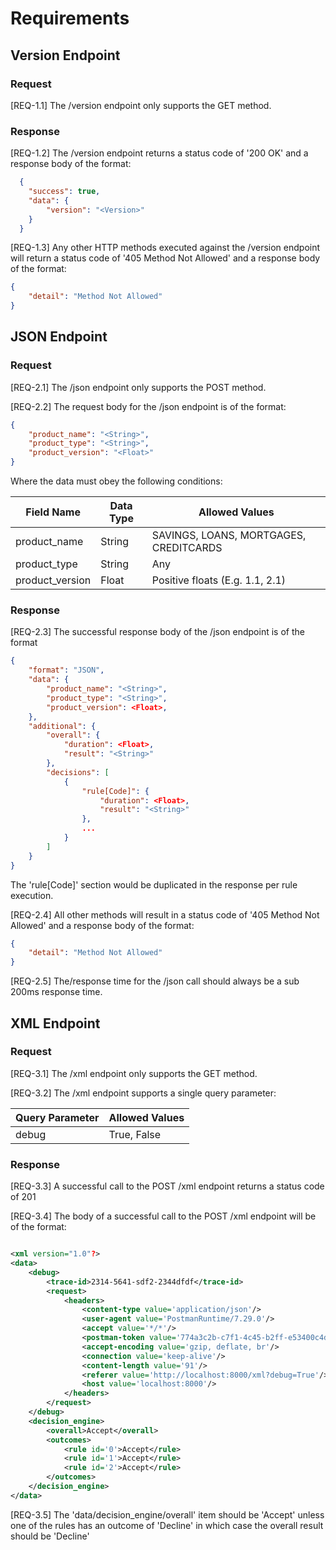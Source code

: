 # Requirements

## Version Endpoint

### Request

[REQ-1.1] The /version endpoint only supports the GET method.

### Response

[REQ-1.2] The /version endpoint returns a status code of '200 OK' and a response body of the format:

```json
  {
    "success": true,
    "data": {
        "version": "<Version>"
    }
  }
```

[REQ-1.3] Any other HTTP methods executed against the /version endpoint will return a status code of '405 Method Not Allowed' and a response body of the format:

```json
{
    "detail": "Method Not Allowed"
}
```

## JSON Endpoint

### Request

[REQ-2.1] The /json endpoint only supports the POST method.

[REQ-2.2] The request body for the /json endpoint is of the format:

```json
{
    "product_name": "<String>",
    "product_type": "<String>",
    "product_version": "<Float>"
}
```

Where the data must obey the following conditions:

| Field Name | Data Type | Allowed Values                         |
|------------|-----------|----------------------------------------|
| product_name | String | SAVINGS, LOANS, MORTGAGES, CREDITCARDS |
| product_type | String | Any                                    |
| product_version | Float | Positive floats (E.g. 1.1, 2.1)        |

### Response

[REQ-2.3] The successful response body of the /json endpoint is of the format

```json
{
    "format": "JSON",
    "data": {
        "product_name": "<String>",
        "product_type": "<String>",
        "product_version": <Float>,
    },
    "additional": {
        "overall": {
            "duration": <Float>,
            "result": "<String>"
        },
        "decisions": [
            {
                "rule[Code]": {
                    "duration": <Float>,
                    "result": "<String>"
                },
                ...
            }
        ]
    }
}
```

The 'rule[Code]' section would be duplicated in the response per rule execution.

[REQ-2.4] All other methods will result in a status code of '405 Method Not Allowed' and a response body of the format:

```json
{
    "detail": "Method Not Allowed"
}
```

[REQ-2.5] The/response time for the /json call should always be a sub 200ms response time.

## XML Endpoint

### Request

[REQ-3.1] The /xml endpoint only supports the GET method.

[REQ-3.2] The /xml endpoint supports a single query parameter:

| Query Parameter | Allowed Values |
|-----------------|----------------|
| debug           | True, False    |

### Response

[REQ-3.3] A successful call to the POST /xml endpoint returns a status code of 201

[REQ-3.4] The body of a successful call to the POST /xml endpoint will be of the format:

```xml

<xml version="1.0"?>
<data>
    <debug>
        <trace-id>2314-5641-sdf2-2344dfdf</trace-id>
        <request>
            <headers>
                <content-type value='application/json'/>
                <user-agent value='PostmanRuntime/7.29.0'/>
                <accept value='*/*'/>
                <postman-token value='774a3c2b-c7f1-4c45-b2ff-e53400c4dc0d'/>
                <accept-encoding value='gzip, deflate, br'/>
                <connection value='keep-alive'/>
                <content-length value='91'/>
                <referer value='http://localhost:8000/xml?debug=True'/>
                <host value='localhost:8000'/>
            </headers>
        </request>
    </debug>
    <decision_engine>
        <overall>Accept</overall>
        <outcomes>
            <rule id='0'>Accept</rule>
            <rule id='1'>Accept</rule>
            <rule id='2'>Accept</rule>
        </outcomes>
    </decision_engine>
</data>
```

[REQ-3.5] The 'data/decision_engine/overall' item should be 'Accept' unless one of the rules has an outcome of 'Decline' in which case the overall result should be 'Decline'
